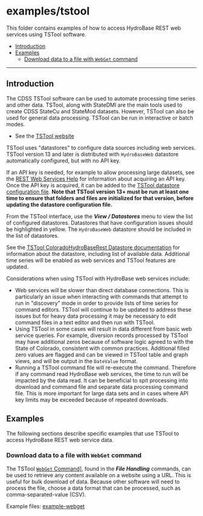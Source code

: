 # examples/tstool

This folder contains examples of how to access HydroBase REST web services using TSTool software.

* [Introduction](#introduction)
* [Examples](#examples)
	+ [Download data to a file with `WebGet` command](#download-data-to-a-file-with-webget-command)

----------------------

## Introduction ##

The CDSS TSTool software can be used to automate processing time series and other data.
TSTool, along with StateDMI are the main tools used to create CDSS StateCu and StateMod datasets.
However, TSTool can also be used for general data processing.
TSTool can be run in interactive or batch modes.

* See the [TSTool website](http://opencdss.state.co.us/opencdss/tstool/)

TSTool uses "datastores" to configure data sources including web services.
TSTool version 13 and later is distributed with `HydroBaseWeb` datastore automatically configured,
but with no API key.

If an API key is needed, for example to allow processing large datasets,
see the [REST Web Services Help](https://dwr.state.co.us/Rest/GET/Help#TechInfoHelp&#All&#gettingstarted&#jsonxml)
for information about acquiring an API key.
Once the API key is acquired, it can be added to the
[TSTool datastore configuration file](http://opencdss.state.co.us/tstool/13.02.00dev/doc-user/datastore-ref/ColoradoHydroBaseRest/ColoradoHydroBaseRest/).
**Note that TSTool version 13+ must be run at least one time to ensure that folders and files are initialized for that version,
before updating the datastore configuration file.**

From the TSTool interface, use the ***View / Datastores*** menu to view the list of configured datastores.
Datastores that have configuration issues should be highlighted in yellow.
The `HydroBaseWeb` datastore should be included in the list of datastores.

See the [TSTool ColoradoHydroBaseRest Datastore documentation](http://opencdss.state.co.us/tstool/latest/doc-user/datastore-ref/ColoradoHydroBaseRest/ColoradoHydroBaseRest/)
for information about the datastore, including list of available data.
Additional time series will be enabled as web services and TSTool features are updated.

Considerations when using TSTool with HydroBase web services include:

* Web services will be slower than direct database connections.
This is particularly an issue when interacting with commands that attempt to run in "discovery"
mode in order to provide lists of time series for command editors.
TSTool will continue to be updated to address these issues but for heavy data processing
it may be necessary to edit command files in a text editor and then run with TSTool.
* Using TSTool in some cases will result in data different from basic web service queries.
For example, diversion records processed by TSTool may have additional zeros because of software
logic agreed to with the State of Colorado, consistent with common practices.
Additional filled zero values are flagged and can be viewed in TSTool table and graph views,
and will be output in the `DateValue` format.
* Running a TSTool command file will re-execute the command.
Therefore if any command read HydroBase web services, the time to run will be impacted by the data read.
It can be beneficial to spit processing into download and command file and separate data processing command file.
This is more important for large data sets and in cases where API key limits may be exceeded because of
repeated downloads.

## Examples ##

The following sections describe specific examples that use TSTool to access HydroBase REST web service data.

### Download data to a file with `WebGet` command ##

The TSTool [`WebGet` Command](http://opencdss.state.co.us/tstool/latest/doc-user/command-ref/WebGet/WebGet/)],
found in the ***File Handling*** commands, can
be used to retrieve any content available on a website using a URL.
This is useful for bulk download of data.
Because other software will need to process the file, choose a data format that can be processed,
such as comma-separated-value (CSV).

Example files:  [example-webget](#example-webget)
